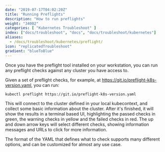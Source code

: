 ```yaml
---
date: "2019-07-17T04:02:20Z"
title: "Running Preflights"
description: "How to run preflights"
weight: "34002"
categories: [ "Kubernetes Troubleshoot" ]
index: ["docs/troubleshoot", "docs", "docs/troubleshoot/kubernetes"]
aliases:
  - /docs/troubleshoot/kubernetes/preflight/
icon: "replicatedTroubleshoot"
gradient: "blueToBlue"
---
```


Once you have the preflight tool installed on your workstation, you can run any preflight checks against any cluster you have access to.

Given a set of preflight checks, for example, at https://git.io/preflight-k8s-version.yaml, you can run:

```shell
kubectl preflight https://git.io/preflight-k8s-version.yaml
```

This will connect to the cluster defined in your local kubecontext, and collect some basic information about the cluster. After it's finished, it will show the results in a terminal based UI, highlighting the passed checks in green, the warning checks in yellow and the failed checks in red. The up and down arrow keys will select different checks, showing information messages and URLs to click for more information.

The format of the YAML that defines what to check supports many different options, and can be customized for almost any use case.
